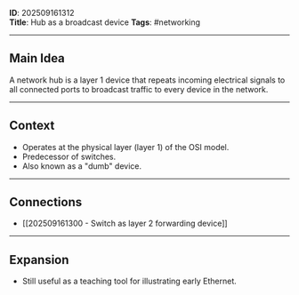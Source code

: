 
**ID**: 202509161312  
**Title**:  Hub as a broadcast device
**Tags**: #networking 

---

## Main Idea  
A network hub is a layer 1 device that repeats incoming electrical signals to all connected ports to broadcast traffic to every device in the network.

---

## Context  
- Operates at the physical layer (layer 1) of the OSI model.
- Predecessor of switches.
- Also known as a "dumb" device. 

---

## Connections  
- [[202509161300 - Switch as layer 2 forwarding device]] 

---

## Expansion  
- Still useful as a teaching tool for illustrating early Ethernet.
